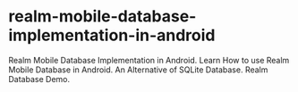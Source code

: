 # realm-mobile-database-implementation-in-android
Realm Mobile Database Implementation in Android. Learn How to use Realm Mobile Database in Android. An Alternative of SQLite Database. Realm Database Demo.
